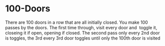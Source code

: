 # 100-Doors
There are 100 doors in a row that are all initially closed.  You make 100 passes by the doors.  The first time through, visit every door and  toggle it, closeing it if open, opening if closed. The second pass only every 2nd door is toggles, the 3rd every 3rd door toggles until only the 100th door is visited

